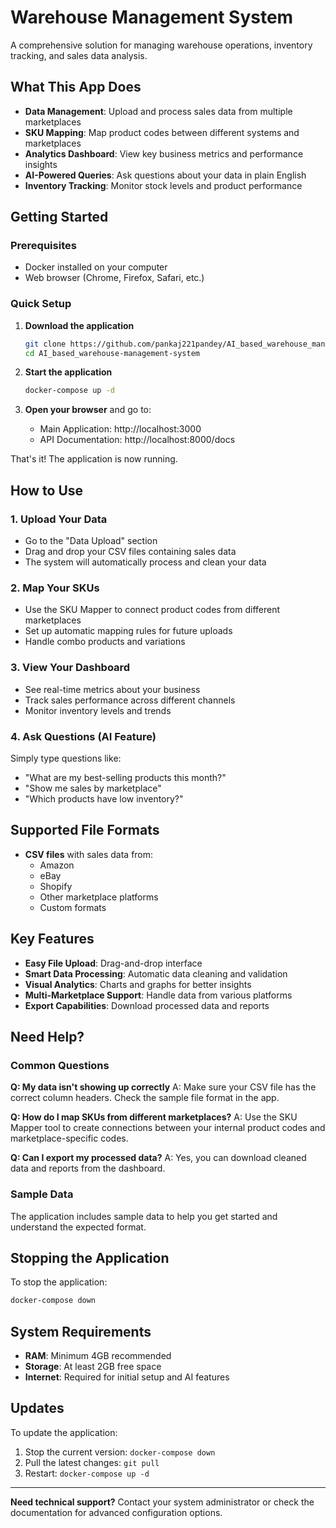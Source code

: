 # Warehouse Management System

A comprehensive solution for managing warehouse operations, inventory tracking, and sales data analysis.

## What This App Does

- **Data Management**: Upload and process sales data from multiple marketplaces
- **SKU Mapping**: Map product codes between different systems and marketplaces
- **Analytics Dashboard**: View key business metrics and performance insights
- **AI-Powered Queries**: Ask questions about your data in plain English
- **Inventory Tracking**: Monitor stock levels and product performance

## Getting Started

### Prerequisites
- Docker installed on your computer
- Web browser (Chrome, Firefox, Safari, etc.)

### Quick Setup

1. **Download the application**
   ```bash
   git clone https://github.com/pankaj221pandey/AI_based_warehouse_management_system.git
   cd AI_based_warehouse-management-system
   ```

2. **Start the application**
   ```bash
   docker-compose up -d
   ```
   
3. **Open your browser** and go to:
   - Main Application: http://localhost:3000
   - API Documentation: http://localhost:8000/docs

That's it! The application is now running.

## How to Use

### 1. Upload Your Data
- Go to the "Data Upload" section
- Drag and drop your CSV files containing sales data
- The system will automatically process and clean your data

### 2. Map Your SKUs
- Use the SKU Mapper to connect product codes from different marketplaces
- Set up automatic mapping rules for future uploads
- Handle combo products and variations

### 3. View Your Dashboard
- See real-time metrics about your business
- Track sales performance across different channels
- Monitor inventory levels and trends

### 4. Ask Questions (AI Feature)
Simply type questions like:
- "What are my best-selling products this month?"
- "Show me sales by marketplace"
- "Which products have low inventory?"

## Supported File Formats

- **CSV files** with sales data from:
  - Amazon
  - eBay
  - Shopify
  - Other marketplace platforms
  - Custom formats

## Key Features

- **Easy File Upload**: Drag-and-drop interface
- **Smart Data Processing**: Automatic data cleaning and validation
- **Visual Analytics**: Charts and graphs for better insights
- **Multi-Marketplace Support**: Handle data from various platforms
- **Export Capabilities**: Download processed data and reports

## Need Help?

### Common Questions

**Q: My data isn't showing up correctly**
A: Make sure your CSV file has the correct column headers. Check the sample file format in the app.

**Q: How do I map SKUs from different marketplaces?**
A: Use the SKU Mapper tool to create connections between your internal product codes and marketplace-specific codes.

**Q: Can I export my processed data?**
A: Yes, you can download cleaned data and reports from the dashboard.

### Sample Data
The application includes sample data to help you get started and understand the expected format.

## Stopping the Application

To stop the application:
```bash
docker-compose down
```

## System Requirements

- **RAM**: Minimum 4GB recommended
- **Storage**: At least 2GB free space
- **Internet**: Required for initial setup and AI features

## Updates

To update the application:
1. Stop the current version: `docker-compose down`
2. Pull the latest changes: `git pull`
3. Restart: `docker-compose up -d`

---

**Need technical support?** Contact your system administrator or check the documentation for advanced configuration options.
